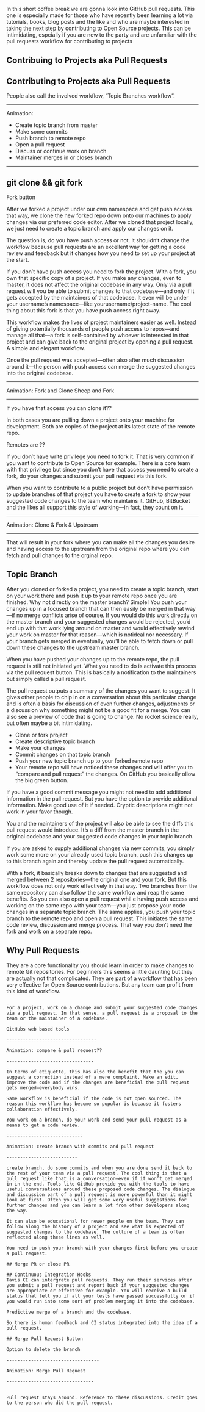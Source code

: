 In this short coffee break we are gonna look into GitHub pull requests. This one is especially made for those who have recently been learning a lot via tutorials, books, blog posts and the like and who are maybe interested in taking the next step by contributing to Open Source projects. This can be intimidating, espcially if you are new to the party and are unfamiliar with the pull requests workflow for contributing to projects

## Contribuing to Projects aka Pull Requests

## Contributing to Projects aka Pull Requests

People also call the involved workflow, “Topic Branches workflow”.

--------------

Animation:
+ Create topic branch from master
+ Make some commits
+ Push branch to remote repo
+ Open a pull request
+ Discuss or continue work on branch
+ Maintainer merges in or closes branch

--------------


## git clone && git fork

Fork button

After we forked a project under our own namespace and get push access that way, we clone the new forked repo down onto our machines to apply changes via our preferred code editor. After we cloned that project locally, we just need to create a topic branch and apply our changes on it.

The question is, do you have push access or not. It shouldn’t change the workflow because pull requests are an excellent way for getting a code review and feedback but it changes how you need to set up your project at the start.

If you don’t have push access you need to fork the project. With a fork, you own that specific copy of a project. If you make any changes, even to master, it does not affect the original codebase in any way. Only via a pull request will you be able to submit changes to that codebase—and only if it gets accepted by the maintainers of that codebase. It even will be under your username’s namespace—like yourusername/project-name. The cool thing about this fork is that you have push access right away.

This workflow makes the lives of project maintainers easier as well. Instead of giving potentially thousands of people push access to repos—and manage all that—a fork is self-contained by whoever is interested in that project and can give back to the original project by opening a pull request. A simple and elegant workflow.

Once the pull request was accepted—often also after much discussion around it—the person with push access can merge the suggested changes into the original codebase.


---------------------------

Animation: Fork and Clone
Sheep and Fork

---------------------------

If you have that access you can clone it??


In both cases you are pulling down a project onto your machine for development. Both are copies of the project at its latest state of the remote repo.

Remotes are ??

If you don’t have write privilege you need to fork it. That is very common if you want to contribute to Open Source for example. There is a core team with that privilege but since you don’t have that access you need to create a fork, do your changes and submit your pull request via this fork.

When you want to contribute to a public project but don’t have permission to update branches of that project you have to create a fork to show your suggested code changes to the team who maintains it. GitHub, BitBucket and the likes all support this style of working—in fact, they count on it.

---------------------------


Animation: Clone & Fork & Upstream


-------------------------

That will result in your fork where you can make all the changes you desire and having access to the upstream from the original repo where you can fetch and pull changes to the orginal repo.

## Topic Branch

After you cloned or forked a project, you need to create a topic branch, start on your work there and push it up to your remote repo once you are finished. Why not directly on the master branch? Simple! You push your changes up in a focused branch that can then easily be merged in that way—if no merge conflicts arise of course. If you would do this work directly on the master branch and your suggested changes would be rejected, you’d end up with that work lying around on master and would effectively rewind your work on master for that reason—which is notideal nor necessary. If your branch gets merged in eventually, you’ll be able to fetch down or pull down these changes to the upstream master branch.

When you have pushed your changes up to the remote repo, the pull request is still not initiated yet. What you need to do is activate this process via the pull request button. This is basically a notification to the maintainers but simply called a pull request.

The pull request outputs a summary of the changes you want to suggest. It gives other people to chip in on a conversation about this particular change and is often a basis for discussion of even further changes, adjustments or a discussion why something might not be a good fit for a merge. You can also see a preview of code that is going to change. No rocket science really, but often maybe a bit intimidating.

+ Clone or fork project
+ Create descriptive topic branch
+ Make your changes
+ Commit changes on that topic branch 
+ Push your new topic branch up to your forked remote repo
+ Your remote repo will have noticed these changes and will offer you to “compare and pull request” the changes. On GitHub you basically ollow the big green button.

If you have a good commit message you might not need to add additional information in the pull request. But you have the option to provide additional information. Make good use of it if needed. Cryptic descriptions might not work in your favor though.

You and the maintainers of the project will also be able to see the diffs this pull request would introduce. It’s a diff from the master branch in the original codebase and your suggested code changes in your topic branch.

If you are asked to supply additional changes via new commits, you simply work some more on your already used topic branch, push this changes up to this branch again and thereby update the pull request automatically.

With a fork, it basically breaks down to changes that are suggested and merged between 2 repositories—the original one and your fork. But this workflow does not only work effectively in that way. Two branches from the same repository can also follow the same workflow and reap the same benefits. So you can also open a pull request whil e having push access and working on the same repo with your team—you just propose your code changes in a separate topic branch. The same applies, you push your topic branch to the remote repo and open a pull request. This initiates the same code review, discussion and merge process. That way you don’t need the fork and work on a separate repo.



## Why Pull Requests

They are a core functionality you should learn in order to make changes to remote Git repositories. For beginners this seems a little daunting but they are actually not that complicated. They are part of a workflow that has been very effective for Open Source contributions. But any team can profit from this kind of workflow.

~~~ means of submitting a change to an existing codebase. It doesn’t matter if you are a core member of a team or if you forked the repository as a new contributor.

For a project, work on a change and submit your suggested code changes via a pull request. In that sense, a pull request is a proposal to the team or the maintainer of a codebase. 

GitHubs web based tools

---------------------------------

Animation: compare & pull request??

--------------------------------

In terms of etiquette, this has also the benefit that the you can suggest a correction instead of a mere complaint. Make an edit, improve the code and if the changes are beneficial the pull request gets merged—everybody wins.

Same workflow is beneficial if the code is not open sourced. The reason this workflow has become so popular is because it fosters collaboration effectively.

You work on a branch, do your work and send your pull request as a means to get a code review.

----------------------------

Animation: create branch with commits and pull request

--------------------------

create branch, do some commits and when you are done send it back to the rest of your team via a pull request. The cool thing is that a pull request like that is a conversation—even if it won’t get merged in in the end. Tools like GitHub provide you with the tools to have useful conversations around these proposed code changes. The dialogue and discussion part of a pull request is more powerful than it might look at first. Often you will get some very useful suggestions for further changes and you can learn a lot from other developers along the way.

It can also be educational for newer people on the team. They can follow along the history of a project and see what is expected of suggested changes to the codebase. The culture of a team is often reflected along these lines as well.

You need to push your branch with your changes first before you create a pull request.

## Merge PR or close PR

## Continuous Integration Hooks
Tavis CI can intergrate pull requests. They run their services after you submit a pull request and report back if your suggested changes are appropriate or effective for example. You will receive a build status that tell you if all your tests have passed successfully or if you would run into some sort of problem merging it into the codebase.

Predictive merge of a branch and the codebase.

So there is human feedback and CI status integrated into the idea of a pull request.

## Merge Pull Request Button

Option to delete the branch

----------------------------------

Animation: Merge Pull Request

--------------------------------


Pull request stays around. Reference to these discussions. Credit goes to the person who did the pull request.
